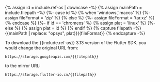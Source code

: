 
{% assign id = include.ref-os | downcase -%}
{% assign mainPath = include.filepath -%}
{%- case id %}
{% when 'windows','macos' %}
{%- assign fileFormat = 'zip' %}
{% else %}
{%- assign fileFormat = 'tar.xz' %}
{% endcase %}
{%- if id == 'chromeos' %}
{% assign plat = 'linux' %}
{%- else %}
{% assign plat = id %}
{% endif %}
{% capture filepath -%}{{mainPath | replace: "opsys", plat}}{{fileFormat}} {% endcapture -%}

To download the {{include.ref-os}} 3.13 version of the Flutter SDK,
you would change the original URL from:

```console
https://storage.googleapis.com/{{filepath}}
```

to the mirror URL:

```console
https://storage.flutter-io.cn/{{filepath}}
```
